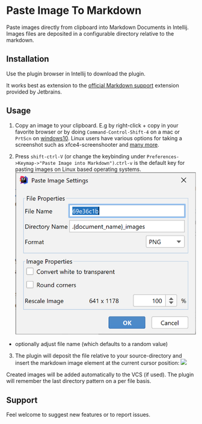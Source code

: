Paste Image To Markdown
=======================



<!-- Plugin description -->
 Paste images directly from clipboard into Markdown Documents in Intellij. Images files are deposited in a configurable directory relative to the markdown.
<!-- Plugin description end -->

## Installation

Use the plugin browser in Intellij to download the plugin.

It works best as extension to the [official Markdown support](https://plugins.jetbrains.com/plugin/7793) extension provided by Jetbrains.

## Usage

1) Copy an image to your clipboard. E.g by right-click + copy in your favorite browser or by doing `Command-Control-Shift-4` on a mac or `PrtScn` on [windows10](http://www.howtogeek.com/226280/how-to-take-screenshots-in-windows-10/). Linux users have various options for taking a screenshot such as xfce4-screenshooter and [many more](https://wiki.archlinux.org/index.php/Screen_capture).

2) Press `shift-ctrl-V` (or change the keybinding under `Preferences->Keymap->"Paste Image into Markdown")`.`ctrl-v` is the default key for pasting images on Linux based operating systems.
    ![](docs/images/paste_settings.png)
   
* optionally adjust file name (which defaults to a random value)

3) The plugin will deposit the file relative to your source-directory and insert the markdown image element at the current cursor position:
    ![](docs/images/paste_result.jpg)


Created images will be added automatically to the VCS (if used). The plugin will remember the last directory pattern on a per file basis.


## Support

Feel welcome to suggest new features or to report issues.
